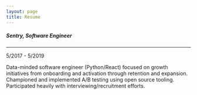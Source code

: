 ```yaml
---
layout: page
title: Resume
---
```


##### Sentry,   Software Engineer                                                     
---
5/2017 - 5/2019

Data-minded software engineer (Python/React) focused on growth initiatives from onboarding and activation through retention and expansion. Championed and implemented A/B testing using open source tooling. Participated heavily with interviewing/recruitment efforts.